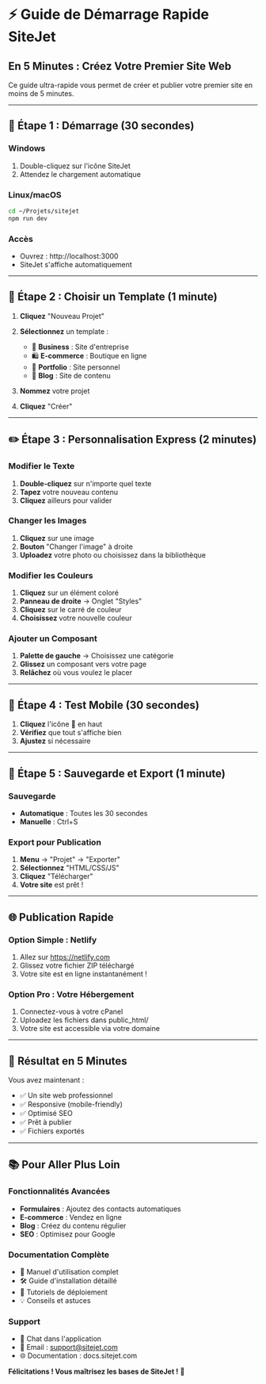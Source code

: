 # ⚡ Guide de Démarrage Rapide SiteJet

## En 5 Minutes : Créez Votre Premier Site Web

Ce guide ultra-rapide vous permet de créer et publier votre premier site en moins de 5 minutes.

---

## 🚀 Étape 1 : Démarrage (30 secondes)

### Windows
1. Double-cliquez sur l'icône SiteJet
2. Attendez le chargement automatique

### Linux/macOS
```bash
cd ~/Projets/sitejet
npm run dev
```

### Accès
- Ouvrez : http://localhost:3000
- SiteJet s'affiche automatiquement

---

## 🎨 Étape 2 : Choisir un Template (1 minute)

1. **Cliquez** "Nouveau Projet"
2. **Sélectionnez** un template :
   - 🏢 **Business** : Site d'entreprise
   - 🛍 **E-commerce** : Boutique en ligne
   - 👤 **Portfolio** : Site personnel
   - 📰 **Blog** : Site de contenu

3. **Nommez** votre projet
4. **Cliquez** "Créer"

---

## ✏️ Étape 3 : Personnalisation Express (2 minutes)

### Modifier le Texte
1. **Double-cliquez** sur n'importe quel texte
2. **Tapez** votre nouveau contenu
3. **Cliquez** ailleurs pour valider

### Changer les Images
1. **Cliquez** sur une image
2. **Bouton** "Changer l'image" à droite
3. **Uploadez** votre photo ou choisissez dans la bibliothèque

### Modifier les Couleurs
1. **Cliquez** sur un élément coloré
2. **Panneau de droite** → Onglet "Styles"
3. **Cliquez** sur le carré de couleur
4. **Choisissez** votre nouvelle couleur

### Ajouter un Composant
1. **Palette de gauche** → Choisissez une catégorie
2. **Glissez** un composant vers votre page
3. **Relâchez** où vous voulez le placer

---

## 📱 Étape 4 : Test Mobile (30 secondes)

1. **Cliquez** l'icône 📱 en haut
2. **Vérifiez** que tout s'affiche bien
3. **Ajustez** si nécessaire

---

## 💾 Étape 5 : Sauvegarde et Export (1 minute)

### Sauvegarde
- **Automatique** : Toutes les 30 secondes
- **Manuelle** : Ctrl+S

### Export pour Publication
1. **Menu** → "Projet" → "Exporter"
2. **Sélectionnez** "HTML/CSS/JS"
3. **Cliquez** "Télécharger"
4. **Votre site** est prêt !

---

## 🌐 Publication Rapide

### Option Simple : Netlify
1. Allez sur https://netlify.com
2. Glissez votre fichier ZIP téléchargé
3. Votre site est en ligne instantanément !

### Option Pro : Votre Hébergement
1. Connectez-vous à votre cPanel
2. Uploadez les fichiers dans public_html/
3. Votre site est accessible via votre domaine

---

## 🎯 Résultat en 5 Minutes

Vous avez maintenant :
- ✅ Un site web professionnel
- ✅ Responsive (mobile-friendly)
- ✅ Optimisé SEO
- ✅ Prêt à publier
- ✅ Fichiers exportés

---

## 📚 Pour Aller Plus Loin

### Fonctionnalités Avancées
- **Formulaires** : Ajoutez des contacts automatiques
- **E-commerce** : Vendez en ligne
- **Blog** : Créez du contenu régulier
- **SEO** : Optimisez pour Google

### Documentation Complète
- 📖 Manuel d'utilisation complet
- 🛠 Guide d'installation détaillé
- 🚀 Tutoriels de déploiement
- 💡 Conseils et astuces

### Support
- 💬 Chat dans l'application
- 📧 Email : support@sitejet.com
- 🌐 Documentation : docs.sitejet.com

**Félicitations ! Vous maîtrisez les bases de SiteJet !** 🎉